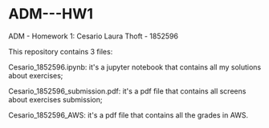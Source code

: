 # ADM---HW1
ADM - Homework 1: 
Cesario Laura Thoft - 1852596

This repository contains 3 files:

Cesario_1852596.ipynb: it's a jupyter notebook that contains all my solutions about exercises;

Cesario_1852596_submission.pdf: it's a pdf file that contains all screens about exercises submission;

Cesario_1852596_AWS: it's a pdf file that contains all the grades in AWS.


